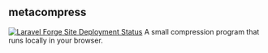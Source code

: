 ## metacompress
[![Laravel Forge Site Deployment Status](https://img.shields.io/endpoint?url=https%3A%2F%2Fforge.laravel.com%2Fsite-badges%2Fb26539a6-4555-4de7-b742-e7d5a3dc1aba&style=flat)](https://forge.laravel.com/servers/884649/sites/2612538)
A small compression program that runs locally in your browser.
